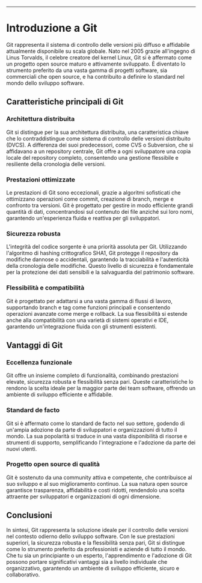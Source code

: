 <!-- @format -->

---

# Introduzione a Git

Git rappresenta il sistema di controllo delle versioni più diffuso e affidabile attualmente disponibile su scala globale. Nato nel 2005 grazie all'ingegno di Linus Torvalds, il celebre creatore del kernel Linux, Git si è affermato come un progetto open source maturo e attivamente sviluppato. È diventato lo strumento preferito da una vasta gamma di progetti software, sia commerciali che open source, e ha contribuito a definire lo standard nel mondo dello sviluppo software.

## Caratteristiche principali di Git

### Architettura distribuita

Git si distingue per la sua architettura distribuita, una caratteristica chiave che lo contraddistingue come sistema di controllo delle versioni distribuito (DVCS). A differenza dei suoi predecessori, come CVS o Subversion, che si affidavano a un repository centrale, Git offre a ogni sviluppatore una copia locale del repository completo, consentendo una gestione flessibile e resiliente della cronologia delle versioni.

### Prestazioni ottimizzate

Le prestazioni di Git sono eccezionali, grazie a algoritmi sofisticati che ottimizzano operazioni come commit, creazione di branch, merge e confronto tra versioni. Git è progettato per gestire in modo efficiente grandi quantità di dati, concentrandosi sul contenuto dei file anziché sui loro nomi, garantendo un'esperienza fluida e reattiva per gli sviluppatori.

### Sicurezza robusta

L'integrità del codice sorgente è una priorità assoluta per Git. Utilizzando l'algoritmo di hashing crittografico SHA1, Git protegge il repository da modifiche dannose o accidentali, garantendo la tracciabilità e l'autenticità della cronologia delle modifiche. Questo livello di sicurezza è fondamentale per la protezione dei dati sensibili e la salvaguardia del patrimonio software.

### Flessibilità e compatibilità

Git è progettato per adattarsi a una vasta gamma di flussi di lavoro, supportando branch e tag come funzioni principali e consentendo operazioni avanzate come merge e rollback. La sua flessibilità si estende anche alla compatibilità con una varietà di sistemi operativi e IDE, garantendo un'integrazione fluida con gli strumenti esistenti.

## Vantaggi di Git

### Eccellenza funzionale

Git offre un insieme completo di funzionalità, combinando prestazioni elevate, sicurezza robusta e flessibilità senza pari. Queste caratteristiche lo rendono la scelta ideale per la maggior parte dei team software, offrendo un ambiente di sviluppo efficiente e affidabile.

### Standard de facto

Git si è affermato come lo standard de facto nel suo settore, godendo di un'ampia adozione da parte di sviluppatori e organizzazioni di tutto il mondo. La sua popolarità si traduce in una vasta disponibilità di risorse e strumenti di supporto, semplificando l'integrazione e l'adozione da parte dei nuovi utenti.

### Progetto open source di qualità

Git è sostenuto da una community attiva e competente, che contribuisce al suo sviluppo e al suo miglioramento continuo. La sua natura open source garantisce trasparenza, affidabilità e costi ridotti, rendendolo una scelta attraente per sviluppatori e organizzazioni di ogni dimensione.

## Conclusioni

In sintesi, Git rappresenta la soluzione ideale per il controllo delle versioni nel contesto odierno dello sviluppo software. Con le sue prestazioni superiori, la sicurezza robusta e la flessibilità senza pari, Git si distingue come lo strumento preferito da professionisti e aziende di tutto il mondo. Che tu sia un principiante o un esperto, l'apprendimento e l'adozione di Git possono portare significativi vantaggi sia a livello individuale che organizzativo, garantendo un ambiente di sviluppo efficiente, sicuro e collaborativo.
